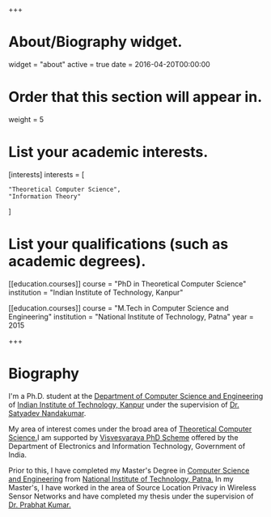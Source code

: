 +++
# About/Biography widget.
widget = "about"
active = true
date = 2016-04-20T00:00:00

# Order that this section will appear in.
weight = 5

# List your academic interests.
[interests]
  interests = [
   
    "Theoretical Computer Science",
    "Information Theory"
  ]

# List your qualifications (such as academic degrees).
[[education.courses]]
  course = "PhD in Theoretical Computer Science"
  institution = "Indian Institute of Technology, Kanpur"
  

[[education.courses]]
  course = "M.Tech in Computer Science and Engineering"
  institution = "National Institute of Technology, Patna"
  year = 2015

+++

# Biography
I'm a Ph.D. student at the <a href="https://www.cse.iitk.ac.in/">Department of Computer Science and Engineering</a> of 
<a href="https://www.iitk.ac.in/">Indian Institute of Technology, Kanpur</a> under the supervision of
<a href="https://www.cse.iitk.ac.in/users/satyadev/">Dr. Satyadev Nandakumar</a>. 
 
My area of interest comes under the broad area of <a href="https://en.wikipedia.org/wiki/Theoretical_computer_science">Theoretical Computer Science.</a>I am supported by <a href="https://phd.medialabasia.in/"> Visvesvaraya PhD Scheme</a> offered by the Department of Electronics and Information Technology, Government of India.

Prior to this, I have completed my Master's Degree in <a href="http://www.nitp.ac.in/php/cse_dept.php">Computer Science and Engineering</a>  from 
<a href="http://www.nitp.ac.in/">National Institute of Technology, Patna.</a> 
In my Master's, I have worked in the area of Source Location Privacy in Wireless Sensor Networks
and have completed my thesis under the supervision of <a href="http://www.nitp.ac.in/php/faculty_profile.php?id=prabhat@nitp.ac.in">Dr. Prabhat Kumar.</a>